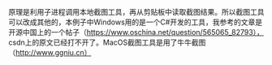 原理是利用子进程调用本地截图工具，再从剪贴板中读取截图结果。所以截图工具可以改成其他的，本例子中Windows用的是一个C#开发的工具，我参考的文章是开源中国上的一个帖子（https://www.oschina.net/question/565065_82793），
csdn上的原文已经打不开了。MacOS截图工具是用了牛牛截图（http://www.ggniu.cn）
